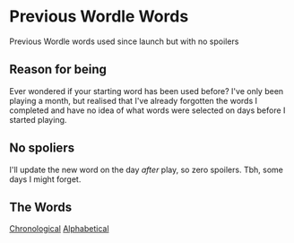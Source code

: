 # Previous Wordle Words

Previous Wordle words used since launch but with no spoilers

## Reason for being

Ever wondered if your starting word has been used before? I've only been playing a month, but realised that I've already forgotten the words I completed and have no idea of what words were selected on days before I started playing.

## No spoliers

I'll update the new word on the day *after* play, so zero spoilers. Tbh, some days I might forget.

## The Words

[Chronological](./chronological.txt)
[Alphabetical](./alphabetical.txt)
